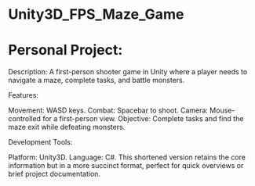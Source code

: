 # Unity3D_FPS_Maze_Game
# Personal Project:

Description: A first-person shooter game in Unity where a player needs to navigate a maze, complete tasks, and battle monsters.

Features:

Movement: WASD keys.
Combat: Spacebar to shoot.
Camera: Mouse-controlled for a first-person view.
Objective: Complete tasks and find the maze exit while defeating monsters.

Development Tools:

Platform: Unity3D.
Language: C#.
This shortened version retains the core information but in a more succinct format, perfect for quick overviews or brief project documentation.
